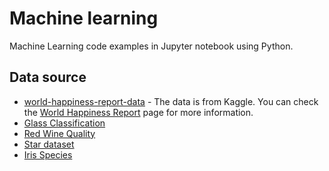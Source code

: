 # Machine learning

Machine Learning code examples in Jupyter notebook using Python.

## Data source

- [world-happiness-report-data](https://www.kaggle.com/unsdsn/world-happiness?select=2019.csv) - The data is from Kaggle. You can check the [World Happiness Report](https://worldhappiness.report/) page for more information.
- [Glass Classification](https://www.kaggle.com/uciml/glass)
- [Red Wine Quality](https://www.kaggle.com/uciml/red-wine-quality-cortez-et-al-2009)
- [Star dataset](https://www.kaggle.com/deepu1109/star-dataset)
- [Iris Species](https://www.kaggle.com/uciml/iris)
